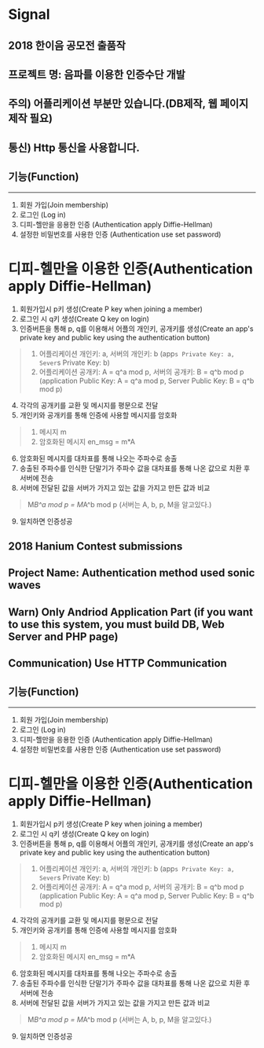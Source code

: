 # Signal
## 2018 한이음 공모전 출품작
## 프로젝트 명: 음파를 이용한 인증수단 개발
## 주의) 어플리케이션 부분만 있습니다.(DB제작, 웹 페이지 제작 필요)
## 통신) Http 통신을 사용합니다.
## 기능(Function)
---
1. 회원 가입(Join membership)
2. 로그인 (Log in)
3. 디피-헬만을 응용한 인증 (Authentication apply Diffie-Hellman)
4. 설정한 비밀번호를 사용한 인증 (Authentication use set password)

디피-헬만을 이용한 인증(Authentication apply Diffie-Hellman)
===
1. 회원가입시 p키 생성(Create P key when joining a member)
2. 로그인 시 q키 생성(Create Q key on login)
3. 인증버튼을 통해 p, q를 이용해서 어플의 개인키, 공개키를 생성(Create an app's private key and public key using the authentication button)
> 1. 어플리케이션 개인키: a, 서버의 개인키: b (app`s Private Key: a, Sever`s Private Key: b)
> 2. 어플리케이션 공개키: A = q^a mod p, 서버의 공개키: B = q^b mod p
> (application Public Key:  A = q^a mod p, Server Public Key: B = q^b mod p)
4. 각각의 공개키를 교환 및 메시지를 평문으로 전달
5. 개인키와 공개키를 통해 인증에 사용할 메시지를 암호화
> 1. 메시지 m
> 2. 암호화된 메시지 en_msg = m*A
6. 암호화된 메시지를 대차표를 통해 나오는 주파수로 송출
7. 송출된 주파수를 인식한 단말기가 주파수 값을 대차표를 통해 나온 값으로 치환 후 서버에 전송
8. 서버에 전달된 값을 서버가 가지고 있는 값을 가지고 만든 값과 비교
> M*B^a mod p = M*A^b mod p
> (서버는 A, b, p, M을 알고있다.)
9. 일치하면 인증성공
## 2018 Hanium Contest submissions
## Project Name: Authentication method used sonic waves
## Warn) Only Andriod Application Part (if you want to use this system, you must build DB, Web Server and PHP page)
## Communication) Use HTTP Communication

## 기능(Function)
---
1. 회원 가입(Join membership)
2. 로그인 (Log in)
3. 디피-헬만을 응용한 인증 (Authentication apply Diffie-Hellman)
4. 설정한 비밀번호를 사용한 인증 (Authentication use set password)

디피-헬만을 이용한 인증(Authentication apply Diffie-Hellman)
===
1. 회원가입시 p키 생성(Create P key when joining a member)
2. 로그인 시 q키 생성(Create Q key on login)
3. 인증버튼을 통해 p, q를 이용해서 어플의 개인키, 공개키를 생성(Create an app's private key and public key using the authentication button)
> 1. 어플리케이션 개인키: a, 서버의 개인키: b (app`s Private Key: a, Sever`s Private Key: b)
> 2. 어플리케이션 공개키: A = q^a mod p, 서버의 공개키: B = q^b mod p
> (application Public Key:  A = q^a mod p, Server Public Key: B = q^b mod p)
4. 각각의 공개키를 교환 및 메시지를 평문으로 전달
5. 개인키와 공개키를 통해 인증에 사용할 메시지를 암호화
> 1. 메시지 m
> 2. 암호화된 메시지 en_msg = m*A
6. 암호화된 메시지를 대차표를 통해 나오는 주파수로 송출
7. 송출된 주파수를 인식한 단말기가 주파수 값을 대차표를 통해 나온 값으로 치환 후 서버에 전송
8. 서버에 전달된 값을 서버가 가지고 있는 값을 가지고 만든 값과 비교
> M*B^a mod p = M*A^b mod p
> (서버는 A, b, p, M을 알고있다.)
9. 일치하면 인증성공
